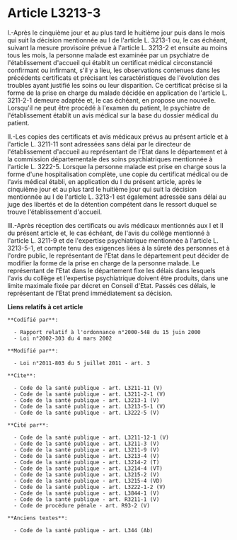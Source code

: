 # Article L3213-3

I.-Après le cinquième jour et au plus tard le huitième jour puis dans le mois qui suit la décision mentionnée au I de
l'article L. 3213-1 ou, le cas échéant, suivant la mesure provisoire prévue à l'article L. 3213-2 et ensuite au moins tous
les mois, la personne malade est examinée par un psychiatre de l'établissement d'accueil qui établit un certificat médical
circonstancié confirmant ou infirmant, s'il y a lieu, les observations contenues dans les précédents certificats et précisant
les caractéristiques de l'évolution des troubles ayant justifié les soins ou leur disparition. Ce certificat précise si la
forme de la prise en charge du malade décidée en application de l'article L. 3211-2-1 demeure adaptée et, le cas échéant, en
propose une nouvelle. Lorsqu'il ne peut être procédé à l'examen du patient, le psychiatre de l'établissement établit un avis
médical sur la base du dossier médical du patient. 

II.-Les copies des certificats et avis médicaux prévus au présent article et à l'article L. 3211-11 sont adressées sans délai
par le directeur de l'établissement d'accueil au représentant de l'Etat dans le département et à la commission départementale
des soins psychiatriques mentionnée à l'article L. 3222-5. Lorsque la personne malade est prise en charge sous la forme d'une
hospitalisation complète, une copie du certificat médical ou de l'avis médical établi, en application du I du présent
article, après le cinquième jour et au plus tard le huitième jour qui suit la décision mentionnée au I de l'article L. 3213-1
est également adressée sans délai au juge des libertés et de la détention compétent dans le ressort duquel se trouve
l'établissement d'accueil. 

III.-Après réception des certificats ou avis médicaux mentionnés aux I et II du présent article et, le cas échéant, de l'avis
du collège mentionné à l'article L. 3211-9 et de l'expertise psychiatrique mentionnée à l'article L. 3213-5-1, et compte tenu
des exigences liées à la sûreté des personnes et à l'ordre public, le représentant de l'Etat dans le département peut décider
de modifier la forme de la prise en charge de la personne malade. Le représentant de l'Etat dans le département fixe les
délais dans lesquels l'avis du collège et l'expertise psychiatrique doivent être produits, dans une limite maximale fixée par
décret en Conseil d'Etat. Passés ces délais, le représentant de l'Etat prend immédiatement sa décision.

**Liens relatifs à cet article**

	**Codifié par**:

	  - Rapport relatif à l'ordonnance n°2000-548 du 15 juin 2000
	  - Loi n°2002-303 du 4 mars 2002

	**Modifié par**:

	  - Loi n°2011-803 du 5 juillet 2011 - art. 3

	**Cite**:

	  - Code de la santé publique - art. L3211-11 (V)
	  - Code de la santé publique - art. L3211-2-1 (V)
	  - Code de la santé publique - art. L3213-1 (V)
	  - Code de la santé publique - art. L3213-5-1 (V)
	  - Code de la santé publique - art. L3222-5 (V)

	**Cité par**:

	  - Code de la santé publique - art. L3211-12-1 (V)
	  - Code de la santé publique - art. L3211-3 (V)
	  - Code de la santé publique - art. L3211-9 (V)
	  - Code de la santé publique - art. L3213-4 (V)
	  - Code de la santé publique - art. L3214-2 (T)
	  - Code de la santé publique - art. L3214-4 (VT)
	  - Code de la santé publique - art. L3215-2 (V)
	  - Code de la santé publique - art. L3215-4 (VD)
	  - Code de la santé publique - art. L3222-1-2 (V)
	  - Code de la santé publique - art. L3844-1 (V)
	  - Code de la santé publique - art. R3211-1 (V)
	  - Code de procédure pénale - art. R93-2 (V)

	**Anciens textes**:

	  - Code de la santé publique - art. L344 (Ab)
